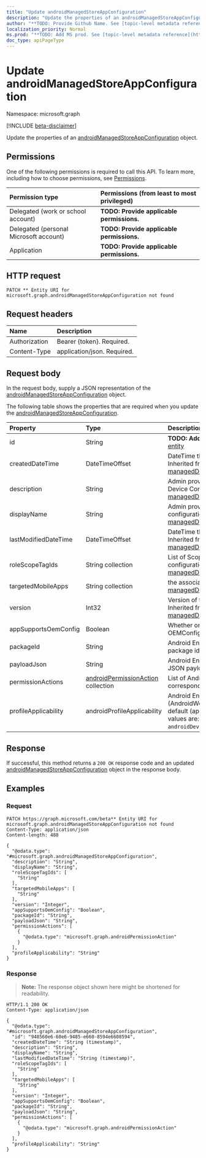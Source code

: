 ```yaml
---
title: "Update androidManagedStoreAppConfiguration"
description: "Update the properties of an androidManagedStoreAppConfiguration object."
author: "**TODO: Provide Github Name. See [topic-level metadata reference](https://msgo.azurewebsites.net/add/document/guidelines/metadata.html#topic-level-metadata)**"
localization_priority: Normal
ms.prod: "**TODO: Add MS prod. See [topic-level metadata reference](https://msgo.azurewebsites.net/add/document/guidelines/metadata.html#topic-level-metadata)**"
doc_type: apiPageType
---
```


# Update androidManagedStoreAppConfiguration
Namespace: microsoft.graph

[!INCLUDE [beta-disclaimer](../../includes/beta-disclaimer.md)]

Update the properties of an [androidManagedStoreAppConfiguration](../resources/androidmanagedstoreappconfiguration.md) object.

## Permissions
One of the following permissions is required to call this API. To learn more, including how to choose permissions, see [Permissions](/graph/permissions-reference).

|Permission type|Permissions (from least to most privileged)|
|:---|:---|
|Delegated (work or school account)|**TODO: Provide applicable permissions.**|
|Delegated (personal Microsoft account)|**TODO: Provide applicable permissions.**|
|Application|**TODO: Provide applicable permissions.**|

## HTTP request

<!-- {
  "blockType": "ignored"
}
-->
``` http
PATCH ** Entity URI for microsoft.graph.androidManagedStoreAppConfiguration not found
```

## Request headers
|Name|Description|
|:---|:---|
|Authorization|Bearer {token}. Required.|
|Content-Type|application/json. Required.|

## Request body
In the request body, supply a JSON representation of the [androidManagedStoreAppConfiguration](../resources/androidmanagedstoreappconfiguration.md) object.

The following table shows the properties that are required when you update the [androidManagedStoreAppConfiguration](../resources/androidmanagedstoreappconfiguration.md).

|Property|Type|Description|
|:---|:---|:---|
|id|String|**TODO: Add Description** Inherited from [entity](../resources/entity.md)|
|createdDateTime|DateTimeOffset|DateTime the object was created. Inherited from [managedDeviceMobileAppConfiguration](../resources/manageddevicemobileappconfiguration.md)|
|description|String|Admin provided description of the Device Configuration. Inherited from [managedDeviceMobileAppConfiguration](../resources/manageddevicemobileappconfiguration.md)|
|displayName|String|Admin provided name of the device configuration. Inherited from [managedDeviceMobileAppConfiguration](../resources/manageddevicemobileappconfiguration.md)|
|lastModifiedDateTime|DateTimeOffset|DateTime the object was last modified. Inherited from [managedDeviceMobileAppConfiguration](../resources/manageddevicemobileappconfiguration.md)|
|roleScopeTagIds|String collection|List of Scope Tags for this App configuration entity. Inherited from [managedDeviceMobileAppConfiguration](../resources/manageddevicemobileappconfiguration.md)|
|targetedMobileApps|String collection|the associated app. Inherited from [managedDeviceMobileAppConfiguration](../resources/manageddevicemobileappconfiguration.md)|
|version|Int32|Version of the device configuration. Inherited from [managedDeviceMobileAppConfiguration](../resources/manageddevicemobileappconfiguration.md)|
|appSupportsOemConfig|Boolean|Whether or not this AppConfig is an OEMConfig policy.|
|packageId|String|Android Enterprise app configuration package id.|
|payloadJson|String|Android Enterprise app configuration JSON payload.|
|permissionActions|[androidPermissionAction](../resources/androidpermissionaction.md) collection|List of Android app permissions and corresponding permission actions.|
|profileApplicability|androidProfileApplicability|Android Enterprise profile applicability (AndroidWorkProfile, DeviceOwner, or default (applies to both)). Possible values are: `default`, `androidWorkProfile`, `androidDeviceOwner`.|



## Response

If successful, this method returns a `200 OK` response code and an updated [androidManagedStoreAppConfiguration](../resources/androidmanagedstoreappconfiguration.md) object in the response body.

## Examples

### Request
<!-- {
  "blockType": "request",
  "name": "update_androidmanagedstoreappconfiguration"
}
-->
``` http
PATCH https://graph.microsoft.com/beta** Entity URI for microsoft.graph.androidManagedStoreAppConfiguration not found
Content-Type: application/json
Content-length: 488

{
  "@odata.type": "#microsoft.graph.androidManagedStoreAppConfiguration",
  "description": "String",
  "displayName": "String",
  "roleScopeTagIds": [
    "String"
  ],
  "targetedMobileApps": [
    "String"
  ],
  "version": "Integer",
  "appSupportsOemConfig": "Boolean",
  "packageId": "String",
  "payloadJson": "String",
  "permissionActions": [
    {
      "@odata.type": "microsoft.graph.androidPermissionAction"
    }
  ],
  "profileApplicability": "String"
}
```


### Response
>**Note:** The response object shown here might be shortened for readability.
<!-- {
  "blockType": "response",
  "truncated": true
}
-->
``` http
HTTP/1.1 200 OK
Content-Type: application/json

{
  "@odata.type": "#microsoft.graph.androidManagedStoreAppConfiguration",
  "id": "948560e6-60e6-9485-e660-8594e6608594",
  "createdDateTime": "String (timestamp)",
  "description": "String",
  "displayName": "String",
  "lastModifiedDateTime": "String (timestamp)",
  "roleScopeTagIds": [
    "String"
  ],
  "targetedMobileApps": [
    "String"
  ],
  "version": "Integer",
  "appSupportsOemConfig": "Boolean",
  "packageId": "String",
  "payloadJson": "String",
  "permissionActions": [
    {
      "@odata.type": "microsoft.graph.androidPermissionAction"
    }
  ],
  "profileApplicability": "String"
}
```

